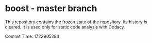 # boost - master branch

This repository contains the frozen state of the repository.
Its history is cleared. It is used only for static code
analysis with Codacy.

Commit Time: 1722905284